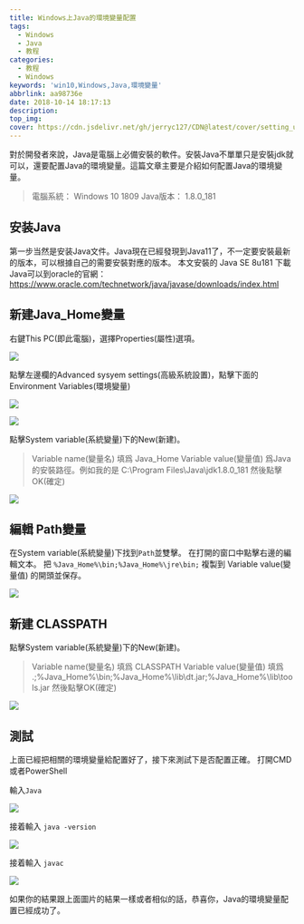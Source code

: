 ```yaml
---
title: Windows上Java的環境變量配置
tags:
  - Windows
  - Java
  - 教程
categories: 
  - 教程
  - Windows
keywords: 'win10,Windows,Java,環境變量'
abbrlink: aa98736e
date: 2018-10-14 18:17:13
description:
top_img:
cover: https://cdn.jsdelivr.net/gh/jerryc127/CDN@latest/cover/setting_up_enviromental_variables_in_windows10-cover.png
---
```


對於開發者來說，Java是電腦上必備安裝的軟件。安裝Java不單單只是安裝jdk就可以，還要配置Java的環境變量。這篇文章主要是介紹如何配置Java的環境變量。

> 電腦系統： Windows 10 1809
> Java版本： 1.8.0_181

## 安装Java

第一步当然是安装Java文件。Java現在已經發現到Java11了，不一定要安裝最新的版本，可以根據自己的需要安裝對應的版本。
本文安裝的 Java SE 8u181
下載Java可以到oracle的官網：https://www.oracle.com/technetwork/java/javase/downloads/index.html

## 新建Java_Home變量

右鍵This PC(即此電腦)，選擇Properties(屬性)選項。

![](https://cdn.jsdelivr.net/gh/jerryc127/CDN@latest/blog/setting_up_enviromental_variables_in_windows10/1.png)

點擊左邊欄的Advanced sysyem settings(高級系統設置)，點擊下面的Environment Variables(環境變量)

![](https://cdn.jsdelivr.net/gh/jerryc127/CDN@latest/blog/setting_up_enviromental_variables_in_windows10/2.png)

![](https://cdn.jsdelivr.net/gh/jerryc127/CDN@latest/blog/setting_up_enviromental_variables_in_windows10/3.png)

點擊System variable(系統變量)下的New(新建)。

> Variable name(變量名) 填爲 Java_Home
> Variable value(變量值) 爲Java的安裝路徑。例如我的是 C:\Program Files\Java\jdk1.8.0_181 
> 然後點擊OK(確定)

![](https://cdn.jsdelivr.net/gh/jerryc127/CDN@latest/blog/setting_up_enviromental_variables_in_windows10/4.png)

## 編輯 Path變量

在System variable(系統變量)下找到``Path``並雙擊。
在打開的窗口中點擊右邊的編輯文本。
把 ``%Java_Home%\bin;%Java_Home%\jre\bin;`` 複製到 Variable value(變量值) 的開頭並保存。

![](https://cdn.jsdelivr.net/gh/jerryc127/CDN@latest/blog/setting_up_enviromental_variables_in_windows10/5.png)

## 新建 CLASSPATH

點擊System variable(系統變量)下的New(新建)。

> Variable name(變量名) 填爲 CLASSPATH
> Variable value(變量值) 填爲  .;%Java_Home%\bin;%Java_Home%\lib\dt.jar;%Java_Home%\lib\tools.jar
> 然後點擊OK(確定)

![](https://cdn.jsdelivr.net/gh/jerryc127/CDN@latest/blog/setting_up_enviromental_variables_in_windows10/6.png)

## 測試

上面已經把相關的環境變量給配置好了，接下來測試下是否配置正確。
打開CMD或者PowerShell

輸入``Java``

![](https://cdn.jsdelivr.net/gh/jerryc127/CDN@latest/blog/setting_up_enviromental_variables_in_windows10/7.png)

接着輸入 ``java -version``

![](https://cdn.jsdelivr.net/gh/jerryc127/CDN@latest/blog/setting_up_enviromental_variables_in_windows10/8.png)

接着輸入 ``javac``

![](https://cdn.jsdelivr.net/gh/jerryc127/CDN@latest/blog/setting_up_enviromental_variables_in_windows10/9.png)

如果你的結果跟上面圖片的結果一樣或者相似的話，恭喜你，Java的環境變量配置已經成功了。